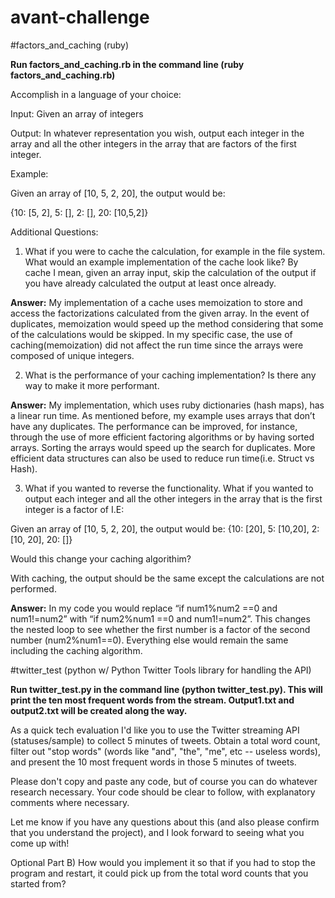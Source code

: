 # avant-challenge

#factors_and_caching (ruby)

**Run factors_and_caching.rb in the command line (ruby factors_and_caching.rb)**

Accomplish in a language of your choice:

Input: Given an array of integers

Output: In whatever representation you wish, output each integer in the array and all the other integers in the array that are
factors of the first integer.  

Example:

  Given an array of [10, 5, 2, 20], the output would be:

{10: [5, 2], 5: [], 2: [], 20: [10,5,2]}

Additional Questions: 

1.  What if you were to cache the calculation, for example in the file system.  What would an example implementation
of the cache look like?  By cache I mean, given an array input, skip the calculation of the output if you have already
calculated the output at least once already.

**Answer:** My implementation of a cache uses memoization to store and access the factorizations calculated from the given array. In the event of duplicates, memoization would speed up the method considering that some of the calculations would be skipped. In my specific case, the use of caching(memoization) did not affect the run time since the arrays were composed of unique integers.

2.  What is the performance of your caching implementation?  Is there any way to make it more performant.

**Answer:** My implementation, which uses ruby dictionaries (hash maps), has a linear run time. As mentioned before, my example uses arrays that don’t have any duplicates. The performance can be improved, for instance, through the use of more efficient factoring algorithms or by having sorted arrays. Sorting the arrays would speed up the search for duplicates. More efficient data structures can also be used to reduce run time(i.e. Struct vs Hash).

3.  What if you wanted to reverse the functionality.  What if you wanted to output each integer and all the other integers in the 
array that is the first integer is a factor of I.E:

Given an array of [10, 5, 2, 20], the output would be:
{10: [20], 5: [10,20], 2: [10, 20], 20: []}

Would this change your caching algorithim?

With caching, the output should be the same except the calculations are not performed.

**Answer:** In my code you would replace “if num1%num2 ==0 and num1!=num2” with “if num2%num1 ==0 and num1!=num2”. This changes the nested loop to see whether the first number is a factor of the second number (num2%num1==0). Everything else would remain the same including the caching algorithm.

#twitter_test (python w/ Python Twitter Tools library for handling the API)

**Run twitter_test.py in the command line (python twitter_test.py). This will print the ten most frequent words from the stream. Output1.txt and output2.txt will be created along the way.**

As a quick tech evaluation I'd like you to use the Twitter streaming API (statuses/sample) to collect 5 minutes of tweets.
 Obtain a total word count, filter out "stop words" (words like "and", "the", "me", etc -- useless words),
 and present the 10 most frequent words in those 5 minutes of tweets. 

Please don't copy and paste any code, but of course you can do whatever research necessary.
 Your code should be clear to follow, with explanatory comments where necessary. 

Let me know if you have any questions about this (and also please confirm that you understand the project),
 and I look forward to seeing what you come up with!

Optional Part B) How would you implement it so that if you had to stop the program and restart,
 it could pick up from the total word counts that you started from?
